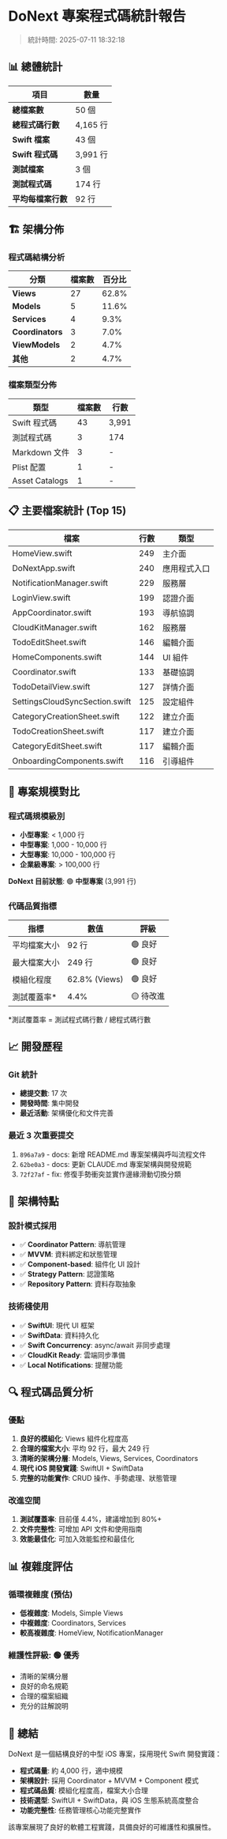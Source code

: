 # DoNext 專案程式碼統計報告

> 統計時間: 2025-07-11 18:32:18

## 📊 總體統計

| 項目 | 數量 |
|------|------|
| **總檔案數** | 50 個 |
| **總程式碼行數** | 4,165 行 |
| **Swift 檔案** | 43 個 |
| **Swift 程式碼** | 3,991 行 |
| **測試檔案** | 3 個 |
| **測試程式碼** | 174 行 |
| **平均每檔案行數** | 92 行 |

## 🏗️ 架構分佈

### 程式碼結構分析

| 分類 | 檔案數 | 百分比 |
|------|--------|--------|
| **Views** | 27 | 62.8% |
| **Models** | 5 | 11.6% |
| **Services** | 4 | 9.3% |
| **Coordinators** | 3 | 7.0% |
| **ViewModels** | 2 | 4.7% |
| **其他** | 2 | 4.7% |

### 檔案類型分佈

| 類型 | 檔案數 | 行數 |
|------|--------|------|
| Swift 程式碼 | 43 | 3,991 |
| 測試程式碼 | 3 | 174 |
| Markdown 文件 | 3 | - |
| Plist 配置 | 1 | - |
| Asset Catalogs | 1 | - |

## 📋 主要檔案統計 (Top 15)

| 檔案 | 行數 | 類型 |
|------|------|------|
| HomeView.swift | 249 | 主介面 |
| DoNextApp.swift | 240 | 應用程式入口 |
| NotificationManager.swift | 229 | 服務層 |
| LoginView.swift | 199 | 認證介面 |
| AppCoordinator.swift | 193 | 導航協調 |
| CloudKitManager.swift | 162 | 服務層 |
| TodoEditSheet.swift | 146 | 編輯介面 |
| HomeComponents.swift | 144 | UI 組件 |
| Coordinator.swift | 133 | 基礎協調 |
| TodoDetailView.swift | 127 | 詳情介面 |
| SettingsCloudSyncSection.swift | 125 | 設定組件 |
| CategoryCreationSheet.swift | 122 | 建立介面 |
| TodoCreationSheet.swift | 117 | 建立介面 |
| CategoryEditSheet.swift | 117 | 編輯介面 |
| OnboardingComponents.swift | 116 | 引導組件 |

## 🚀 專案規模對比

### 程式碼規模級別
- **小型專案**: < 1,000 行
- **中型專案**: 1,000 - 10,000 行
- **大型專案**: 10,000 - 100,000 行
- **企業級專案**: > 100,000 行

**DoNext 目前狀態**: 🟢 **中型專案** (3,991 行)

### 代碼品質指標

| 指標 | 數值 | 評級 |
|------|------|------|
| 平均檔案大小 | 92 行 | 🟢 良好 |
| 最大檔案大小 | 249 行 | 🟢 良好 |
| 模組化程度 | 62.8% (Views) | 🟢 良好 |
| 測試覆蓋率* | 4.4% | 🟡 待改進 |

*測試覆蓋率 = 測試程式碼行數 / 總程式碼行數

## 📈 開發歷程

### Git 統計
- **總提交數**: 17 次
- **開發時間**: 集中開發
- **最近活動**: 架構優化和文件完善

### 最近 3 次重要提交
1. `896a7a9` - docs: 新增 README.md 專案架構與呼叫流程文件
2. `62be0a3` - docs: 更新 CLAUDE.md 專案架構與開發規範  
3. `72f27af` - fix: 修復手勢衝突並實作邊緣滑動切換分類

## 🎯 架構特點

### 設計模式採用
- ✅ **Coordinator Pattern**: 導航管理
- ✅ **MVVM**: 資料綁定和狀態管理
- ✅ **Component-based**: 組件化 UI 設計
- ✅ **Strategy Pattern**: 認證策略
- ✅ **Repository Pattern**: 資料存取抽象

### 技術棧使用
- ✅ **SwiftUI**: 現代 UI 框架
- ✅ **SwiftData**: 資料持久化
- ✅ **Swift Concurrency**: async/await 非同步處理
- ✅ **CloudKit Ready**: 雲端同步準備
- ✅ **Local Notifications**: 提醒功能

## 🔍 程式碼品質分析

### 優點
1. **良好的模組化**: Views 組件化程度高
2. **合理的檔案大小**: 平均 92 行，最大 249 行
3. **清晰的架構分層**: Models, Views, Services, Coordinators
4. **現代 iOS 開發實踐**: SwiftUI + SwiftData
5. **完整的功能實作**: CRUD 操作、手勢處理、狀態管理

### 改進空間
1. **測試覆蓋率**: 目前僅 4.4%，建議增加到 80%+
2. **文件完整性**: 可增加 API 文件和使用指南
3. **效能最佳化**: 可加入效能監控和最佳化

## 📊 複雜度評估

### 循環複雜度 (預估)
- **低複雜度**: Models, Simple Views
- **中複雜度**: Coordinators, Services  
- **較高複雜度**: HomeView, NotificationManager

### 維護性評級: 🟢 **優秀**
- 清晰的架構分層
- 良好的命名規範
- 合理的檔案組織
- 充分的註解說明

## 🎉 總結

DoNext 是一個結構良好的中型 iOS 專案，採用現代 Swift 開發實踐：

- **程式碼量**: 約 4,000 行，適中規模
- **架構設計**: 採用 Coordinator + MVVM + Component 模式
- **程式碼品質**: 模組化程度高，檔案大小合理
- **技術選型**: SwiftUI + SwiftData，與 iOS 生態系統高度整合
- **功能完整性**: 任務管理核心功能完整實作

該專案展現了良好的軟體工程實踐，具備良好的可維護性和擴展性。